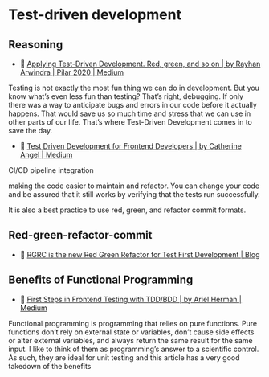 # Test-driven development

## Reasoning

- :newspaper: [Applying Test-Driven Development. Red, green, and so on | by Rayhan Arwindra | Pilar 2020 | Medium](https://medium.com/pilar-2020/applying-test-driven-development-6d6d3af186cb)

Testing is not exactly the most fun thing we can do in development.
But you know what’s even less fun than testing?
That’s right, debugging.
If only there was a way to anticipate bugs and errors in our code before it actually happens. That would save us so much time and stress that we can use in other parts of our life.
That’s where Test-Driven Development comes in to save the day.

- :newspaper: [Test Driven Development for Frontend Developers | by Catherine Angel | Medium](https://medium.com/@catherineangelr/test-driven-development-for-frontend-developers-e2e518098938)

CI/CD pipeline integration

making the code easier to maintain and refactor. You can change your code and be assured that it still works by verifying that the tests run successfully.

It is also a best practice to use red, green, and refactor commit formats.

## Red-green-refactor-commit

- :newspaper: [RGRC is the new Red Green Refactor for Test First Development | Blog](https://ardalis.com/rgrc-is-the-new-red-green-refactor-for-test-first-development/)

## Benefits of Functional Programming

- :newspaper: [First Steps in Frontend Testing with TDD/BDD | by Ariel Herman | Medium](https://medium.com/@aeh.herman/first-steps-in-frontend-testing-with-tdd-bdd-7ddab8796ad6)

Functional programming is programming that relies on pure functions. Pure functions don’t rely on external state or variables, don’t cause side effects or alter external variables, and always return the same result for the same input. I like to think of them as programming’s answer to a scientific control. As such, they are ideal for unit testing and this article has a very good takedown of the benefits



